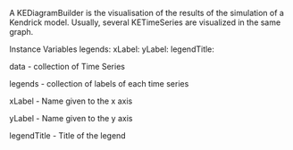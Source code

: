 A KEDiagramBuilder is the visualisation of the results of the simulation of a Kendrick model. Usually, several KETimeSeries are visualized in the same graph.

Instance Variables
	legends:		<OrderedCollection>
	xLabel:		<String>
	yLabel:		<String>
	legendTitle: 	<String>
	
data
	- collection of Time Series

legends
	- collection of labels of each time series

xLabel
	- Name given to the x axis

yLabel
	- Name given to the y axis

legendTitle
	- Title of the legend